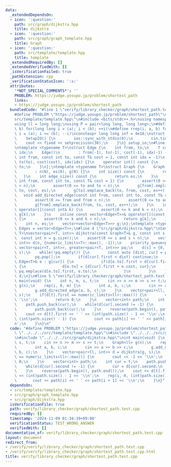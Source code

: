 ```yaml
---
data:
  _extendedDependsOn:
  - icon: ':question:'
    path: src/graph/dijkstra.hpp
    title: dijkstra
  - icon: ':question:'
    path: src/graph/graph_template.hpp
    title: Graph
  - icon: ':question:'
    path: src/template/template.hpp
    title: template
  _extendedRequiredBy: []
  _extendedVerifiedWith: []
  _isVerificationFailed: true
  _pathExtension: cpp
  _verificationStatusIcon: ':x:'
  attributes:
    '*NOT_SPECIAL_COMMENTS*': ''
    PROBLEM: https://judge.yosupo.jp/problem/shortest_path
    links:
    - https://judge.yosupo.jp/problem/shortest_path
  bundledCode: "#line 1 \"verify/library_checker/graph/shortest_path.test.cpp\"\n\
    #define PROBLEM \"https://judge.yosupo.jp/problem/shortest_path\"\n#line 2 \"\
    src/template/template.hpp\"\n#include <bits/stdc++.h>\nusing namespace std;\n\
    using ll = long long;\nusing P = pair<long long, long long>;\n#define rep(i, a,\
    \ b) for(long long i = (a); i < (b); ++i)\n#define rrep(i, a, b) for(long long\
    \ i = (a); i >= (b); --i)\nconstexpr long long inf = 4e18;\nstruct SetupIO {\n\
    \    SetupIO() {\n        ios::sync_with_stdio(0);\n        cin.tie(0);\n    \
    \    cout << fixed << setprecision(30);\n    }\n} setup_io;\n#line 3 \"src/graph/graph_template.hpp\"\
    \ntemplate <typename T>\nstruct Edge {\n    int from, to;\n    T cost;\n    int\
    \ idx;\n    Edge()\n        : from(-1), to(-1), cost(-1), idx(-1) {}\n    Edge(const\
    \ int from, const int to, const T& cost = 1, const int idx = -1)\n        : from(from),\
    \ to(to), cost(cost), idx(idx) {}\n    operator int() const {\n        return\
    \ to;\n    }\n};\ntemplate <typename T>\nstruct Graph {\n    Graph(const int N)\n\
    \        : n(N), es(0), g(N) {}\n    int size() const {\n        return n;\n \
    \   }\n    int edge_size() const {\n        return es;\n    }\n    void add_edge(const\
    \ int from, const int to, const T& cost = 1) {\n        assert(0 <= from and from\
    \ < n);\n        assert(0 <= to and to < n);\n        g[from].emplace_back(from,\
    \ to, cost, es);\n        g[to].emplace_back(to, from, cost, es++);\n    }\n \
    \   void add_directed_edge(const int from, const int to, const T& cost = 1) {\n\
    \        assert(0 <= from and from < n);\n        assert(0 <= to and to < n);\n\
    \        g[from].emplace_back(from, to, cost, es++);\n    }\n    inline vector<Edge<T>>&\
    \ operator[](const int& k) {\n        assert(0 <= k and k < n);\n        return\
    \ g[k];\n    }\n    inline const vector<Edge<T>>& operator[](const int& k) const\
    \ {\n        assert(0 <= k and k < n);\n        return g[k];\n    }\n\n   private:\n\
    \    int n, es;\n    vector<vector<Edge<T>>> g;\n};\ntemplate <typename T>\nusing\
    \ Edges = vector<Edge<T>>;\n#line 4 \"src/graph/dijkstra.hpp\"\ntemplate <typename\
    \ T>\nvector<pair<T, int>> dijkstra(const Graph<T>& g, const int s = 0) {\n  \
    \  const int n = g.size();\n    assert(0 <= s and s < n);\n    vector<pair<T,\
    \ int>> d(n, {numeric_limits<T>::max(), -1});\n    priority_queue<pair<T, int>,\
    \ vector<pair<T, int>>, greater<pair<T, int>>> pq;\n    d[s] = {0, -1};\n    pq.emplace(0,\
    \ s);\n    while(!pq.empty()) {\n        const auto [dist, cur] = pq.top();\n\
    \        pq.pop();\n        if(d[cur].first < dist) continue;\n        for(const\
    \ Edge<T>& e : g[cur]) {\n            if(d[e.to].first > d[cur].first + e.cost)\
    \ {\n                d[e.to] = {d[cur].first + e.cost, cur};\n               \
    \ pq.emplace(d[e.to].first, e.to);\n            }\n        }\n    }\n    return\
    \ d;\n}\n#line 5 \"verify/library_checker/graph/shortest_path.test.cpp\"\nint\
    \ main(void) {\n    int n, m, s, t;\n    cin >> n >> m >> s >> t;\n    Graph<ll>\
    \ g(n);\n    rep(i, 0, m) {\n        int a, b, c;\n        cin >> a >> b >> c;\n\
    \        g.add_directed_edge(a, b, c);\n    }\n    vector<pair<ll, int>> d = dijkstra(g,\
    \ s);\n    if(d[t].first == numeric_limits<ll>::max()) {\n        cout << -1 <<\
    \ '\\n';\n        return 0;\n    }\n    vector<int> path;\n    int cur = t;\n\
    \    path.push_back(cur);\n    while(d[cur].second != -1) {\n        cur = d[cur].second;\n\
    \        path.push_back(cur);\n    }\n    reverse(path.begin(), path.end());\n\
    \    cout << d[t].first << ' ' << (int)path.size() - 1 << '\\n';\n    rep(i, 0,\
    \ (int)path.size() - 1) {\n        cout << path[i] << ' ' << path[i + 1] << '\\\
    n';\n    }\n}\n"
  code: "#define PROBLEM \"https://judge.yosupo.jp/problem/shortest_path\"\n#include\
    \ \"../../../src/template/template.hpp\"\n#include \"../../../src/graph/graph_template.hpp\"\
    \n#include \"../../../src/graph/dijkstra.hpp\"\nint main(void) {\n    int n, m,\
    \ s, t;\n    cin >> n >> m >> s >> t;\n    Graph<ll> g(n);\n    rep(i, 0, m) {\n\
    \        int a, b, c;\n        cin >> a >> b >> c;\n        g.add_directed_edge(a,\
    \ b, c);\n    }\n    vector<pair<ll, int>> d = dijkstra(g, s);\n    if(d[t].first\
    \ == numeric_limits<ll>::max()) {\n        cout << -1 << '\\n';\n        return\
    \ 0;\n    }\n    vector<int> path;\n    int cur = t;\n    path.push_back(cur);\n\
    \    while(d[cur].second != -1) {\n        cur = d[cur].second;\n        path.push_back(cur);\n\
    \    }\n    reverse(path.begin(), path.end());\n    cout << d[t].first << ' '\
    \ << (int)path.size() - 1 << '\\n';\n    rep(i, 0, (int)path.size() - 1) {\n \
    \       cout << path[i] << ' ' << path[i + 1] << '\\n';\n    }\n}"
  dependsOn:
  - src/template/template.hpp
  - src/graph/graph_template.hpp
  - src/graph/dijkstra.hpp
  isVerificationFile: true
  path: verify/library_checker/graph/shortest_path.test.cpp
  requiredBy: []
  timestamp: '2024-11-09 01:34:39+09:00'
  verificationStatus: TEST_WRONG_ANSWER
  verifiedWith: []
documentation_of: verify/library_checker/graph/shortest_path.test.cpp
layout: document
redirect_from:
- /verify/verify/library_checker/graph/shortest_path.test.cpp
- /verify/verify/library_checker/graph/shortest_path.test.cpp.html
title: verify/library_checker/graph/shortest_path.test.cpp
---
```

